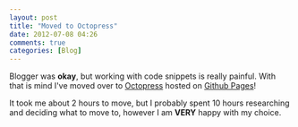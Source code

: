 ```yaml
---
layout: post
title: "Moved to Octopress"
date: 2012-07-08 04:26
comments: true
categories: [Blog]
---
```

Blogger was __okay__, but working with code snippets is really painful. With that is mind I've moved over to [Octopress](http://octopress.org) hosted on [Github Pages](http://pages.github.com/)!

It took me about 2 hours to move, but I probably spent 10 hours researching and deciding what to move to, however I am **VERY** happy with my choice.
